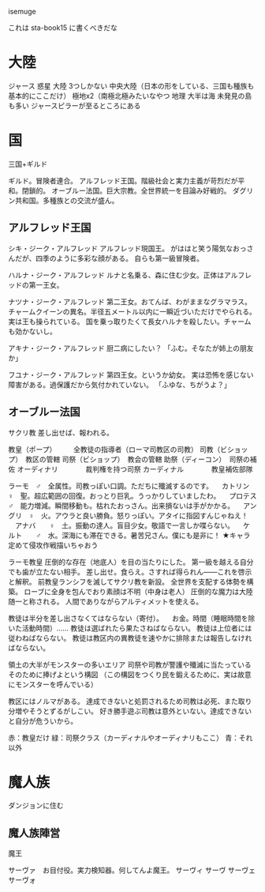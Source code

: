 isemuge 

これは sta-book15 に書くべきだな

# 大陸
ジャース
惑星
大陸
  3つしかない
  中央大陸（日本の形をしている、三国も種族も基本的にここだけ）
  極地x2（南極北極みたいなやつ
地理
  大半は海
  未発見の島も多い
  ジャースピラーが至るところにある

# 国
三国+ギルド

ギルド。冒険者連合。
アルフレッド王国。階級社会と実力主義が苛烈だが平和。閉鎖的。
オーブルー法国。巨大宗教。全世界統一を目論み好戦的。
ダグリン共和国。多種族との交流が盛ん。

## アルフレッド王国
シキ・ジーク・アルフレッド
アルフレッド現国王。
がははと笑う陽気なおっさんだが、四季のように多彩な顔がある。
自らも第一級冒険者。

ハルナ・ジーク・アルフレッド
ルナと名乗る、森に住む少女。正体はアルフレッドの第一王女。

ナツナ・ジーク・アルフレッド
第二王女。おてんば、わがままなグラマラス。
チャームクイーンの異名。半径五メートル以内に一瞬近づいただけでやられる。
実は王も操られている。
国を乗っ取りたくて長女ハルナを殺したい。チャームも効かないし。

アキナ・ジーク・アルフレッド
厨二病にしたい？
「ふむ。そなたが姉上の朋友か」

フユナ・ジーク・アルフレッド
第四王女。というか幼女。
実は恐怖を感じない障害がある。過保護だから気付かれていない。
「ふゆな、ちがうよ？」

## オーブルー法国
サクリ教
差し出せば、報われる。

教皇（ポープ）　　　全教徒の指導者（ローマ司教区の司教）
司教（ビショップ）　教区の管轄
司祭（ビショップ）　教会の管轄
助祭（ディーコン）　司祭の補佐
オーディナリ　　　　裁判権を持つ司祭
カーディナル　　　　教皇補佐部隊

ラーモ　♂　全属性。司教っぽい口調。ただちに殲滅するのです。
　カトリン　♀　聖。超広範囲の回復。おっとり巨乳。うっかりしていましたわ。
　プロテス　♂　能力増減。瞬間移動も。枯れたおっさん。出来損ないは手がかかる。
　アングリ　♀　火。アウラと良い勝負。怒りっぽい。アタイに指図すんじゃねえ！
　アナバ　　♀　土。振動の達人。盲目少女。敬語で一言しか喋らない。
　ケルト　　♂　水。深海にも滞在できる。暑苦兄さん。僕にも是非に！
★キャラ定めて侵攻作戦描いちゃおう

ラーモ教皇
圧倒的な存在（地底人）を目の当たりにした。
第一級を越える自分でも歯が立たない相手。
差し出せ。食らえ。さすれば得られん――これを啓示と解釈。
前教皇ランシフを滅してサクリ教を新設。
全世界を支配する体勢を構築。
ローブに全身を包んでおり素顔は不明（中身は老人）
圧倒的な魔力は大陸随一と称される。
人間でありながらアルティメットを使える。

教徒は半分を差し出さなくてはならない（寄付）。
　お金。時間（睡眠時間を除いた活動時間）……
教徒は選ばれたら果たさねばならない。
教徒は上位者には従わねばならない。
教徒は教区内の異教徒を速やかに排除または報告しなければならない。

領土の大半がモンスターの多いエリア
司祭や司教が警護や殲滅に当たっている
そのために捧げよという構図
（この構図をつくり民を鍛えるために、実は故意にモンスターを呼んでいる）

教区にはノルマがある。
達成できないと処罰されるため司教は必死、また取り分増やそうとずるがしこい。
好き勝手遊ぶ司教は意外といない。達成できないと自分が危ういから。

赤：教皇だけ
緑：司祭クラス（カーディナルやオーディナリもここ）
青：それ以外

# 魔人族
ダンジョンに住む

## 魔人族陣営
魔王

サーヴァ　お目付役。実力検知器。何してんよ魔王。
サーヴィ
サーヴ
サーヴェ
サーヴォ
